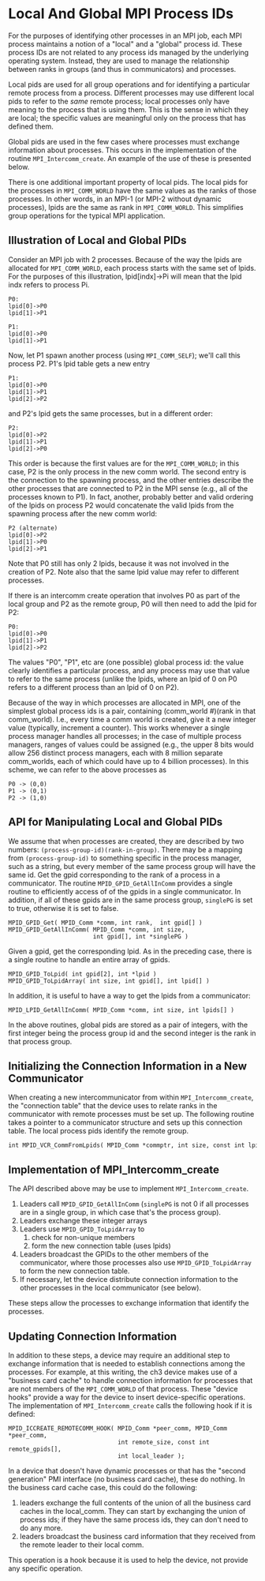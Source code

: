 # Local And Global MPI Process IDs

For the purposes of identifying other processes in an MPI job, each MPI
process maintains a notion of a "local" and a "global" process id. These
process IDs are not related to any process ids managed by the underlying
operating system. Instead, they are used to manage the relationship
between ranks in groups (and thus in communicators) and processes.

Local pids are used for all group operations and for identifying a
particular remote process from a process. Different processes may use
different local pids to refer to the *same* remote process; local
processes only have meaning to the process that is using them. This is
the sense in which they are local; the specific values are meaningful
only on the process that has defined them.

Global pids are used in the few cases where processes must exchange
information about processes. This occurs in the implementation of the
routine `MPI_Intercomm_create`. An example of the use of these is
presented below.

There is one additional important property of local pids. The local pids
for the processes in `MPI_COMM_WORLD` have the same values as the ranks
of those processes. In other words, in an MPI-1 (or MPI-2 without
dynamic processes), lpids are the same as rank in `MPI_COMM_WORLD`. This
simplifies group operations for the typical MPI application.


## Illustration of Local and Global PIDs

Consider an MPI job with 2 processes. Because of the way the lpids are
allocated for `MPI_COMM_WORLD`, each process starts with the same set of
lpids. For the purposes of this illustration, lpid\[indx\]-\>Pi will
mean that the lpid indx refers to process Pi.

```
P0:
lpid[0]->P0
lpid[1]->P1

P1:
lpid[0]->P0
lpid[1]->P1
```

Now, let P1 spawn another process (using `MPI_COMM_SELF`); we'll call
this process P2. P1's lpid table gets a new entry

```
P1:
lpid[0]->P0
lpid[1]->P1
lpid[2]->P2
```

and P2's lpid gets the same processes, but in a different order:

```
P2:
lpid[0]->P2
lpid[1]->P1
lpid[2]->P0
```

This order is because the first values are for the `MPI_COMM_WORLD`; in
this case, P2 is the only process in the new comm world. The second
entry is the connection to the spawning process, and the other entries
describe the other processes that are connected to P2 in the MPI sense
(e.g., all of the processes known to P1). In fact, another, probably
better and valid ordering of the lpids on process P2 would concatenate
the valid lpids from the spawning process after the new comm world:

```
P2 (alternate)
lpid[0]->P2
lpid[1]->P0
lpid[2]->P1
```

Note that P0 still has only 2 lpids, because it was not involved in the
creation of P2. Note also that the same lpid value may refer to
different processes.

If there is an intercomm create operation that involves P0 as part of
the local group and P2 as the remote group, P0 will then need to add the
lpid for P2:

```
P0:
lpid[0]->P0
lpid[1]->P1
lpid[2]->P2
```

The values "P0", "P1", etc are (one possible) global process id: the
value clearly identifies a particular process, and any process may use
that value to refer to the same process (unlike the lpids, where an lpid
of 0 on P0 refers to a different process than an lpid of 0 on P2).

Because of the way in which processes are allocated in MPI, one of the
simplest global process ids is a pair, containing (comm_world \#)(rank
in that comm_world). I.e., every time a comm world is created, give it a
new integer value (typically, increment a counter). This works whenever
a single process manager handles all processes; in the case of multiple
process managers, ranges of values could be assigned (e.g., the upper 8
bits would allow 256 distinct process managers, each with 8 million
separate comm_worlds, each of which could have up to 4 billion
processes). In this scheme, we can refer to the above processes as

```
P0 -> (0,0)
P1 -> (0,1)
P2 -> (1,0)
```

## API for Manipulating Local and Global PIDs

We assume that when processes are created, they are described by two
numbers: `(process-group-id)(rank-in-group)`. There may be a mapping
from `(process-group-id)` to something specific in the process manager,
such as a string, but every member of the same process group will have
the same id. Get the gpid corresponding to the rank of a process in a
communicator. The routine `MPID_GPID_GetAllInComm` provides a single
routine to efficiently access of of the gpids in a single communicator.
In addition, if all of these gpids are in the same process group,
`singlePG` is set to true, otherwise it is set to false.

```
MPID_GPID_Get( MPID_Comm *comm, int rank,  int gpid[] )
MPID_GPID_GetAllInComm( MPID_Comm *comm, int size,
                        int gpid[], int *singlePG )
```

Given a gpid, get the corresponding lpid. As in the preceding case,
there is a single routine to handle an entire array of gpids.

```
MPID_GPID_ToLpid( int gpid[2], int *lpid )
MPID_GPID_ToLpidArray( int size, int gpid[], int lpid[] )
```

In addition, it is useful to have a way to get the lpids from a
communicator:

```
MPID_LPID_GetAllInComm( MPID_Comm *comm, int size, int lpids[] )
```

In the above routines, global pids are stored as a pair of integers,
with the first integer being the process group id and the second integer
is the rank in that process group.

## Initializing the Connection Information in a New Communicator

When creating a new intercommunicator from within
`MPI_Intercomm_create`, the "connection table" that the device uses to
relate ranks in the communicator with remote processes must be set up.
The following routine takes a pointer to a communicator structure and
sets up this connection table. The local process pids identify the remote
group.

```
int MPID_VCR_CommFromLpids( MPID_Comm *commptr, int size, const int lpids[] )
```

## Implementation of MPI_Intercomm_create

The API described above may be use to implement `MPI_Intercomm_create`.

1.  Leaders call `MPID_GPID_GetAllInComm` (`singlePG` is not 0 if all
    processes are in a single group, in which case that's the process
    group).
2.  Leaders exchange these integer arrays
3.  Leaders use `MPID_GPID_ToLpidArray` to
    1.  check for non-unique members
    2.  form the new connection table (uses lpids)
4.  Leaders broadcast the GPIDs to the other members of the
    communicator, where those processes also use `MPID_GPID_ToLpidArray`
    to form the new connection table.
5.  If necessary, let the device distribute connection information to
    the other processes in the local communicator (see below).

These steps allow the processes to exchange information that identify
the processes.

## Updating Connection Information

In addition to these steps, a device may require an additional step to
exchange information that is needed to establish connections among the
processes. For example, at this writing, the ch3 device makes use of a
"business card cache" to handle connection information for processes
that are not members of the `MPI_COMM_WORLD` of that process. These
"device hooks" provide a way for the device to insert device-specific
operations. The implementation of `MPI_Intercomm_create` calls the
following hook if it is defined:

```
MPID_ICCREATE_REMOTECOMM_HOOK( MPID_Comm *peer_comm, MPID_Comm *peer_comm,
                               int remote_size, const int remote_gpids[],
                               int local_leader );
```

In a device that doesn't have dynamic processes or that has the "second
generation" PMI interface (no business card cache), these do nothing. In
the business card cache case, this could do the following:

1.  leaders exchange the full contents of the union of all the business
    card caches in the local_comm. They can start by exchanging the
    union of process ids; if they have the same process ids, they can
    don't need to do any more.
2.  leaders broadcast the business card information that they received
    from the remote leader to their local comm.

This operation is a hook because it is used to help the device, not
provide any specific operation.
